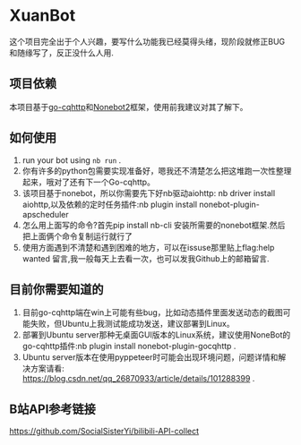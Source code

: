 # XuanBot
这个项目完全出于个人兴趣，要写什么功能我已经莫得头绪，现阶段就修正BUG和随缘写了，反正没什么人用.

## 项目依赖
本项目基于[go-cqhttp](https://docs.go-cqhttp.org/)和[Nonebot2](https://v2.nonebot.dev/)框架，使用前我建议对其了解下。

## 如何使用

1. run your bot using `nb run` .
2. 你有许多的python包需要实现准备好，嗯我还不清楚怎么把这堆跑一次性整理起来，哦对了还有下一个Go-cqhttp。
3. 该项目基于nonebot，所以你需要先下好nb驱动aiohttp: nb driver install aiohttp,以及依赖的定时任务插件:nb plugin install nonebot-plugin-apscheduler
4. 怎么用上面写的命令?首先pip install nb-cli 安装所需要的nonebot框架.然后把上面俩个命令复制运行就行了
5. 使用方面遇到不清楚和遇到困难的地方，可以在issuse那里贴上flag:help wanted 留言,我一般每天上去看一次，也可以发我Github上的邮箱留言.

## 目前你需要知道的
1. 目前go-cqhttp端在win上可能有些bug，比如动态插件里面发送动态的截图可能失败，但Ubuntu上我测试能成功发送，建议部署到Linux。
2. 部署到Ubuntu server那种无桌面GUI版本的Linux系统，建议使用NoneBot的go-cqhttp插件:nb plugin install nonebot-plugin-gocqhttp .
3. Ubuntu server版本在使用pyppeteer时可能会出现环境问题，问题详情和解决方案请看: https://blog.csdn.net/qq_26870933/article/details/101288399 .


## B站API参考链接
https://github.com/SocialSisterYi/bilibili-API-collect
